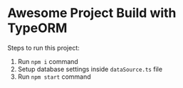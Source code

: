# Awesome Project Build with TypeORM

Steps to run this project:

1. Run `npm i` command
2. Setup database settings inside `dataSource.ts` file
3. Run `npm start` command

